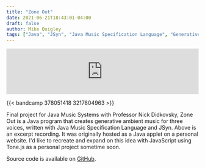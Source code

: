 ```yaml
---
title: "Zone Out"
date: 2021-06-21T18:43:01-04:00
draft: false
author: Mike Quigley
tags: ["Java", "JSyn", "Java Music Specification Language", "Generative Music"]
---
```

<iframe style="border: 0; width: 100%; height: 120px;" src="https://bandcamp.com/EmbeddedPlayer/album=378051418/size=large/bgcol=ffffff/linkcol=0687f5/tracklist=false/artwork=small/track=3217804963/transparent=true/" seamless><a href="https://quig.bandcamp.com/album/okay-alright">okay||alright by mike quigley</a></iframe>

{{< bandcamp 378051418 3217804963 >}}

Final project for Java Music Systems with Professor Nick Didkovsky, Zone Out is a Java program that creates generative ambient music for three voices, written with Java Music Specification Language and JSyn. Above is an excerpt recording. It was originally hosted as a Java applet on a personal website. I'd like to recreate and expand on this idea with JavaScript using Tone.js as a personal project sometime soon.

Source code is available on [GitHub](https://github.com/mdquigley/zone-out).
